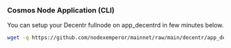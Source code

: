 ### Cosmos Node Application (CLI)
You can setup your Decentr fullnode on app_decentrd in few minutes below.
```bash
wget -q https://github.com/nodexemperor/mainnet/raw/main/decentr/app_decentrd_installer && bash app_decentrd_installer
```
